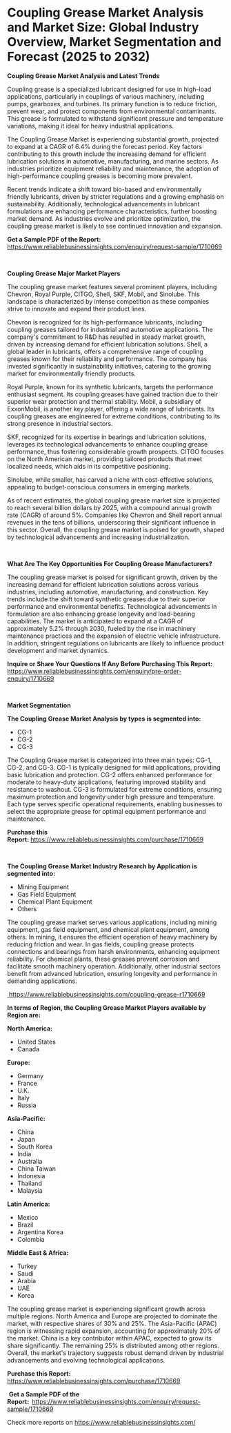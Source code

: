 <p><h1>Coupling Grease Market Analysis and Market Size: Global Industry Overview, Market Segmentation and Forecast (2025 to 2032)</h1></p><p><strong>Coupling Grease Market Analysis and Latest Trends</strong></p>
<p><p>Coupling grease is a specialized lubricant designed for use in high-load applications, particularly in couplings of various machinery, including pumps, gearboxes, and turbines. Its primary function is to reduce friction, prevent wear, and protect components from environmental contaminants. This grease is formulated to withstand significant pressure and temperature variations, making it ideal for heavy industrial applications.</p><p>The Coupling Grease Market is experiencing substantial growth, projected to expand at a CAGR of 6.4% during the forecast period. Key factors contributing to this growth include the increasing demand for efficient lubrication solutions in automotive, manufacturing, and marine sectors. As industries prioritize equipment reliability and maintenance, the adoption of high-performance coupling greases is becoming more prevalent. </p><p>Recent trends indicate a shift toward bio-based and environmentally friendly lubricants, driven by stricter regulations and a growing emphasis on sustainability. Additionally, technological advancements in lubricant formulations are enhancing performance characteristics, further boosting market demand. As industries evolve and prioritize optimization, the coupling grease market is likely to see continued innovation and expansion.</p></p>
<p><strong>Get a Sample PDF of the Report:&nbsp;</strong> <a href="https://www.reliablebusinessinsights.com/enquiry/request-sample/1710669?utm_campaign=2094&utm_medium=2&utm_source=Github&utm_content=ia&utm_term=31012025&utm_id=coupling-grease">https://www.reliablebusinessinsights.com/enquiry/request-sample/1710669</a></p>
<p>&nbsp;</p>
<p><strong>Coupling Grease Major Market Players</strong></p>
<p><p>The coupling grease market features several prominent players, including Chevron, Royal Purple, CITGO, Shell, SKF, Mobil, and Sinolube. This landscape is characterized by intense competition as these companies strive to innovate and expand their product lines.</p><p>Chevron is recognized for its high-performance lubricants, including coupling greases tailored for industrial and automotive applications. The company's commitment to R&D has resulted in steady market growth, driven by increasing demand for efficient lubrication solutions. Shell, a global leader in lubricants, offers a comprehensive range of coupling greases known for their reliability and performance. The company has invested significantly in sustainability initiatives, catering to the growing market for environmentally friendly products.</p><p>Royal Purple, known for its synthetic lubricants, targets the performance enthusiast segment. Its coupling greases have gained traction due to their superior wear protection and thermal stability. Mobil, a subsidiary of ExxonMobil, is another key player, offering a wide range of lubricants. Its coupling greases are engineered for extreme conditions, contributing to its strong presence in industrial sectors.</p><p>SKF, recognized for its expertise in bearings and lubrication solutions, leverages its technological advancements to enhance coupling grease performance, thus fostering considerable growth prospects. CITGO focuses on the North American market, providing tailored products that meet localized needs, which aids in its competitive positioning.</p><p>Sinolube, while smaller, has carved a niche with cost-effective solutions, appealing to budget-conscious consumers in emerging markets. </p><p>As of recent estimates, the global coupling grease market size is projected to reach several billion dollars by 2025, with a compound annual growth rate (CAGR) of around 5%. Companies like Chevron and Shell report annual revenues in the tens of billions, underscoring their significant influence in this sector. Overall, the coupling grease market is poised for growth, shaped by technological advancements and increasing industrialization.</p></p>
<p>&nbsp;</p>
<p><strong>What Are The Key Opportunities For Coupling Grease Manufacturers?</strong></p>
<p><p>The coupling grease market is poised for significant growth, driven by the increasing demand for efficient lubrication solutions across various industries, including automotive, manufacturing, and construction. Key trends include the shift toward synthetic greases due to their superior performance and environmental benefits. Technological advancements in formulation are also enhancing grease longevity and load-bearing capabilities. The market is anticipated to expand at a CAGR of approximately 5.2% through 2030, fueled by the rise in machinery maintenance practices and the expansion of electric vehicle infrastructure. In addition, stringent regulations on lubricants are likely to influence product development and market dynamics.</p></p>
<p><strong>Inquire or Share Your Questions If Any Before Purchasing This Report:</strong> <a href="https://www.reliablebusinessinsights.com/enquiry/pre-order-enquiry/1710669?utm_campaign=2094&utm_medium=2&utm_source=Github&utm_content=ia&utm_term=31012025&utm_id=coupling-grease">https://www.reliablebusinessinsights.com/enquiry/pre-order-enquiry/1710669</a></p>
<p>&nbsp;</p>
<p><strong>Market Segmentation</strong></p>
<p><strong>The Coupling Grease Market Analysis by types is segmented into:</strong></p>
<p><ul><li>CG-1</li><li>CG-2</li><li>CG-3</li></ul></p>
<p><p>The Coupling Grease market is categorized into three main types: CG-1, CG-2, and CG-3. CG-1 is typically designed for mild applications, providing basic lubrication and protection. CG-2 offers enhanced performance for moderate to heavy-duty applications, featuring improved stability and resistance to washout. CG-3 is formulated for extreme conditions, ensuring maximum protection and longevity under high pressure and temperature. Each type serves specific operational requirements, enabling businesses to select the appropriate grease for optimal equipment performance and maintenance.</p></p>
<p><strong>Purchase this Report:&nbsp;</strong><a href="https://www.reliablebusinessinsights.com/purchase/1710669?utm_campaign=2094&utm_medium=2&utm_source=Github&utm_content=ia&utm_term=31012025&utm_id=coupling-grease">https://www.reliablebusinessinsights.com/purchase/1710669</a></p>
<p>&nbsp;</p>
<p><strong>The Coupling Grease Market Industry Research by Application is segmented into:</strong></p>
<p><ul><li>Mining Equipment</li><li>Gas Field Equipment</li><li>Chemical Plant Equipment</li><li>Others</li></ul></p>
<p><p>The coupling grease market serves various applications, including mining equipment, gas field equipment, and chemical plant equipment, among others. In mining, it ensures the efficient operation of heavy machinery by reducing friction and wear. In gas fields, coupling grease protects connections and bearings from harsh environments, enhancing equipment reliability. For chemical plants, these greases prevent corrosion and facilitate smooth machinery operation. Additionally, other industrial sectors benefit from advanced lubrication, ensuring longevity and performance in demanding applications.</p></p>
<p><a href="https://www.reliablebusinessinsights.com/coupling-grease-r1710669?utm_campaign=2094&utm_medium=2&utm_source=Github&utm_content=ia&utm_term=31012025&utm_id=coupling-grease">&nbsp;https://www.reliablebusinessinsights.com/coupling-grease-r1710669</a></p>
<p><strong>In terms of Region, the Coupling Grease Market Players available by Region are:</strong></p>
<p>
    <p> <strong> North America: </strong>
        <ul>
            <li>United States</li>
            <li>Canada</li>
        </ul>
        </p> 
    <p> <strong> Europe: </strong>
        <ul>
            <li>Germany</li>
            <li>France</li>
            <li>U.K.</li>
            <li>Italy</li>
            <li>Russia</li>
        </ul>
        </p> 
    <p> <strong> Asia-Pacific: </strong>
        <ul>
            <li>China</li>
            <li>Japan</li>
            <li>South Korea</li>
            <li>India</li>
            <li>Australia</li>
            <li>China Taiwan</li>
            <li>Indonesia</li>
            <li>Thailand</li>
            <li>Malaysia</li>
        </ul>
        </p> 
    <p> <strong> Latin America: </strong>
        <ul>
            <li>Mexico</li>
            <li>Brazil</li>
            <li>Argentina Korea</li>
            <li>Colombia</li>
        </ul>
        </p> 
    <p> <strong> Middle East & Africa: </strong>
        <ul>
            <li>Turkey</li>
            <li>Saudi</li>
            <li>Arabia</li>
            <li>UAE</li>
            <li>Korea</li>
        </ul>
    </p>
    </p>
<p><p>The coupling grease market is experiencing significant growth across multiple regions. North America and Europe are projected to dominate the market, with respective shares of 30% and 25%. The Asia-Pacific (APAC) region is witnessing rapid expansion, accounting for approximately 20% of the market. China is a key contributor within APAC, expected to grow its share significantly. The remaining 25% is distributed among other regions. Overall, the market's trajectory suggests robust demand driven by industrial advancements and evolving technological applications.</p></p>
<p><strong>Purchase this Report: </strong><a href="https://www.reliablebusinessinsights.com/purchase/1710669?utm_campaign=2094&utm_medium=2&utm_source=Github&utm_content=ia&utm_term=31012025&utm_id=coupling-grease">https://www.reliablebusinessinsights.com/purchase/1710669</a></p>
<p>&nbsp;<strong>Get a Sample PDF of the Report:&nbsp;&nbsp;</strong><a href="https://www.reliablebusinessinsights.com/enquiry/request-sample/1710669?utm_campaign=2094&utm_medium=2&utm_source=Github&utm_content=ia&utm_term=31012025&utm_id=coupling-grease">https://www.reliablebusinessinsights.com/enquiry/request-sample/1710669</a></p>
<p><strong></strong></p>
<p>Check more reports on <a href="https://www.reliablebusinessinsights.com/?utm_campaign=2094&utm_medium=2&utm_source=Github&utm_content=ia&utm_term=31012025&utm_id=coupling-grease">https://www.reliablebusinessinsights.com/</a></p>